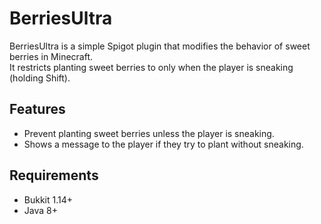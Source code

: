 # BerriesUltra

BerriesUltra is a simple Spigot plugin that modifies the behavior of sweet berries in Minecraft.  
It restricts planting sweet berries to only when the player is sneaking (holding Shift).

## Features

- Prevent planting sweet berries unless the player is sneaking.
- Shows a message to the player if they try to plant without sneaking.

## Requirements

- Bukkit 1.14+
- Java 8+

